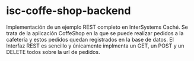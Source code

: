# isc-coffe-shop-backend
Implementación de un ejemplo REST completo en InterSystems Caché.
Se trata de la aplicación CoffeShop en la que se puede realizar pedidos a la cafetería y estos pedidos quedan registrados en la base de datos.
El Interfaz REST es sencillo y únicamente implmenta un GET, un POST y un DELETE todos sobre la url de pedidos.
